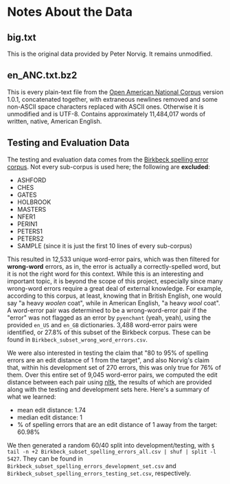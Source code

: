 # Notes About the Data

## big.txt

This is the original data provided by Peter Norvig.  It remains unmodified.

## en_ANC.txt.bz2

This is every plain-text file from the [Open American National Corpus](http://www.americannationalcorpus.org/oanc/index.html) version 1.0.1, concatenated together, with extraneous newlines removed and some non-ASCII space characters replaced with ASCII ones.  Otherwise it is unmodified and is UTF-8.  Contains approximately 11,484,017 words of written, native, American English.

## Testing and Evaluation Data

The testing and evaluation data comes from the [Birkbeck spelling error corpus](http://ota.ox.ac.uk/headers/0643.xml).  Not every sub-corpus is used here; the following are **excluded**:

* ASHFORD
* CHES
* GATES
* HOLBROOK
* MASTERS
* NFER1
* PERIN1
* PETERS1
* PETERS2
* SAMPLE (since it is just the first 10 lines of every sub-corpus)

This resulted in 12,533 unique word-error pairs, which was then filtered for **wrong-word** errors, as in, the error is actually a correctly-spelled word, but it is not the right word for this context.  While this is an interesting and important topic, it is beyond the scope of this project, especially since many wrong-word errors require a great deal of external knowledge.  For example, according to this corpus, at least, knowing that in British English, one would say "a heavy _woolen_ coat", while in American English, "a heavy _wool_ coat".  A word-error pair was determined to be a wrong-word-error pair if the "error" was not flagged as an error by ``pyenchant`` (yeah, yeah), using the provided `en_US` and `en_GB` dictionaries.  3,488 word-error pairs were identified, or 27.8% of this subset of the Birkbeck corpus.  These can be found in `Birkbeck_subset_wrong_word_errors.csv`.

We were also interested in testing the claim that "80 to 95% of spelling errors are an edit distance of 1 from the target", and also Norvig's claim that, within his development set of 270 errors, this was only true for 76% of them.  Over this entire set of 9,045 word-error pairs, we computed the edit distance between each pair using [nltk](http://www.nltk.org/api/nltk.metrics.html#nltk.metrics.distance.edit_distance), the results of which are provided along with the testing and development sets here.  Here's a summary of what we learned:

* mean edit distance: 1.74
* median edit distance: 1
* % of spelling errors that are an edit distance of 1 away from the target: 60.98%

We then generated a random 60/40 split into development/testing, with `$ tail -n +2 Birkbeck_subset_spelling_errors_all.csv | shuf | split -l 5427`.  They can be found in `Birkbeck_subset_spelling_errors_development_set.csv` and `Birkbeck_subset_spelling_errors_testing_set.csv`, respectively.
